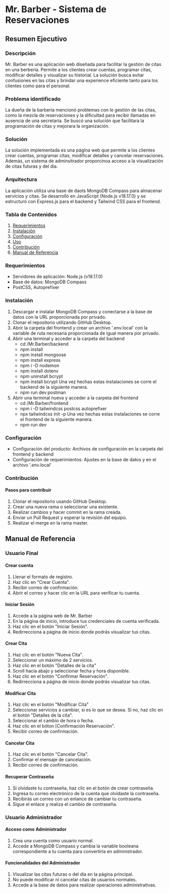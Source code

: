# Mr. Barber - Sistema de Reservaciones

## Resumen Ejecutivo

### Descripción
Mr. Barber es una aplicación web diseñada para facilitar la gestión de citas en una berbería. 
Permite a los clientes crear cuentas, programar citas, modificar detalles y visualizar su historial.
La solución busca evitar confusiones en las citas y brindar una experience eficiente tanto para los clientes
como para el personal.

### Problema identificado
La dueña de la barbería mencionó problemas con le gestión de las citas, como la mezcla de reservaciones
y la dificultad para recibir llamadas en ausencia de una secretaria. Se buscó una solución que facilitara
la programación de citas y mejorara la organización.

### Solución
La solución implementada es una página web que permite a los clientes crear cuentas, programar citas, 
modificar detalles y cancelar reservaciones. Además, un sistema de adminsitrador proporcinoa acceso 
a la visualización de citas futuras y del día.

### Arquitectura
La aplicación utiliza una base de daots MongoDB Compass para almacenar servicios y citas. Se desarrolló 
en JavaScript (Node.js v18.17.0) y se estructuró con Express.js para el backend y Tailwind CSS
para el frontend.

### Tabla de Contenidos 
1. [Requerimientos](#Requerimientos)
2. [Instalación](#Instalación)
3. [Configuración](#Configuración)
4. [Uso](#Uso)
5. [Contribución](#Contribución)
6. [Manual de Referencia](#ManualdeReferencia)

### Requerimientos
- Servidores de aplicación: Node.js (v18.17.0)
- Base de datos: MongoDB Compass
- PostCSS, Autoprefixer

### Instalación
1. Descargar e instalar MongoDB Compass y conectarse a la base de datos con la URL proporcionada por
privado.
2. Clonar el repositorio utilizando GitHub Desktop.
3. Abrir la carpeta del frontend y crear un archivo '.env.local' con la variable de ruta necesaria proporcionada
de igual manera por privado.
4. Abrir una terminal y acceder a la carpeta del backend
   - cd /Mr.Barber/backend
   - npm install
   - npm install mongoose
   - npm install express
   - npm i -D nodemon
   - npm install dotenv
   - npm uninstall bcrypt
   - npm install bcrypt
   Una vez hechas estas instalaciones se corre el backend de la siguiente manera. 
   - npm run dev:postman
5. Abrir una terminal nueva y acceder a la carpeta del frontend
   - cd /Mr.Barber/frontend
   - npm i -D tailwindcss postcss autoprefixer
   - npx tailwindcss init -p
   Una vez hechas estas instalaciones se corre el frontend de la siguiente manera.
   - npm run dev

### Configuración
- Configuración del producto: Archivos de configuración en la carpeta del frontend y backend
- Configuración de requerimientos: Ajustes en la base de datos y en el archivo '.env.local'

### Contribución
#### Pasos para contribuir
1. Clonar el repositorio usando GitHub Desktop.
2. Crear una nueva rama o seleccionar una existente.
3. Realizar cambios y hacer commit en la rama creada.
4. Enviar un Pull Request y esperar la revisión del equipo.
5. Realizar el merge en la rama master.

## Manual de Referencia
### Usuario Final
#### Crear cuenta
1. Llenar el formato de registro.
2. Haz clic en "Crear Cuenta".
3. Recibir correo de confirmación.
4. Abrir el correo y hacer clic en la URL para verificar tu cuenta.
   
#### Iniciar Sesión
1. Accede a la página web de Mr. Barber
2. En la página de inicio, introduce tus credenciales de cuenta verificada.
3. Haz clic en el botón "Iniciar Sesión".
4. Redirrecciona a página de inicio donde podrás visualizar tus citas.

#### Crear Cita
1. Haz clic en el botón "Nueva Cita".
2. Seleccionar un máximo de 2 servicios.
3. Haz clic en el botón "Detalles de la cita"
4. Scroll hacia abajo y seleccionar fecha y hora disponible.
5. Haz clic en el botón "Confirmar Reservación".
6. Redirrecciona a página de inicio donde podrás visualizar tus citas.

#### Modificar Cita
1. Haz clic en el botón "Modificar Cita"
2. Seleccionar servicios a cambiar, si es lo que se desea. Si no, haz clic en el botón "Detalles de la cita".
3. Seleccionar el cambio de hora o fecha.
4. Haz clic en el bóton [Confirmación Reservación".
5. Recibir correo de confirmación.

#### Cancelar Cita
1. Haz clic en el botón "Cancelar Cita".
2. Confirmar el mensaje de cancelación.
3. Recibir correo de confirmación.

#### Recuperar Contraseña
1. Si olvidaste tu contraseña, haz clic en el botón de crear contraseña.
2. Ingresa tu correo electrónico de la cuenta que olvidaste la contraseña.
3. Recibirás un correo con un enlance de cambiar tu contraseña.
4. Sigue el enlace y realiza el cambio de contraseña.

### Usuario Administrador
#### Acceso como Administrador
1. Crea una cuenta como usuario normal.
2. Accede a MongoDB Compass y cambia la variable booleana correspondiente a tu cuenta para convertirla en administrador.

#### Funcionalidades del Administrador
1. Visualizar las citas futuras o del día en la página principal.
2. No puede modificar ni cancelar citas de usuarios normales.
3. Accede a la base de datos para realizar operaciones administrativas.

 
